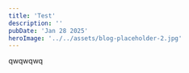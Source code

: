 ```yaml
---
title: 'Test'
description: ''
pubDate: 'Jan 28 2025'
heroImage: '../../assets/blog-placeholder-2.jpg'
---
```


qwqwqwq